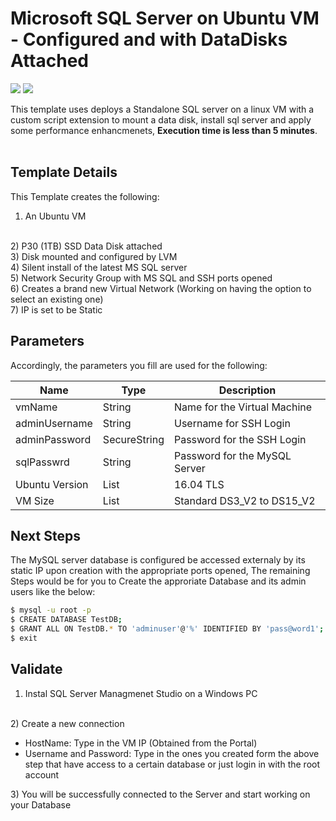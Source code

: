 

# Microsoft SQL Server on Ubuntu VM - Configured and with DataDisks Attached

<a href="https://portal.azure.com/#create/Microsoft.Template/uri/https%3A%2F%2Fraw.githubusercontent.com%2FMicrosoftCoEX%2Fazure-templates%2Fmaster%2FMSSQL-LinuxVM%2Fazuredeploy.json" target="_blank"><img src="http://azuredeploy.net/deploybutton.png"/></a> <a href="http://armviz.io/#/?load=https%3A%2F%2Fraw.githubusercontent.com%2FMicrosoftCoEX%2Fazure-templates%2Fmaster%2FMSSQL-LinuxVM%2Fazuredeploy.json" target="_blank">
    <img src="http://armviz.io/visualizebutton.png"/>
</a>


This template uses deploys a Standalone SQL server on a linux VM with a custom script extension to mount a data disk, install sql server and apply some performance enhancmenets, <b>Execution time is less than 5 minutes</b>.
<br/>
<br/>
## Template Details
This Template creates the following:
<br/>
1) An Ubuntu VM
<br/>
2) P30 (1TB) SSD Data Disk attached
<br/>
3) Disk mounted and configured by LVM
<br/>
4) Silent install of the latest MS SQL server
<br/>
5) Network Security Group with MS SQL and SSH ports opened
<br>
6) Creates a brand new Virtual Network (Working on having the option to select an existing one)
<br/>
7) IP is set to be Static

## Parameters
Accordingly, the parameters you fill are used for the following:

| Name| Type           | Description |
| ------------- | ------------- | ------------- |
| vmName  | String | Name for the Virtual Machine |
| adminUsername  | String | Username for SSH Login |
| adminPassword | SecureString | Password for the SSH Login |
| sqlPasswrd | String | Password for the MySQL Server |
| Ubuntu Version  | List | 16.04 TLS | 
| VM Size | List | Standard DS3_V2 to DS15_V2 |

## Next Steps
The MySQL server database is configured be accessed externaly by its static IP upon creation with the appropriate ports opened,
The remaining Steps would be for you to Create the approriate Database and its admin users like the below:
<br/>
```bash
$ mysql -u root -p
$ CREATE DATABASE TestDB;
$ GRANT ALL ON TestDB.* TO 'adminuser'@'%' IDENTIFIED BY 'pass@word1';
$ exit
```

## Validate
1) Instal SQL Server Managmenet Studio on a Windows PC
<br/>
2) Create a new connection
<ul>
<li>
    HostName: Type in the VM IP (Obtained from the Portal)
    </li>
    <li>
    Username and Password: Type in the ones you created form the above step that have access to a certain database or just login in with the root account
    </li>
</ul>
3) You will be successfully connected to the Server and start working on your Database
